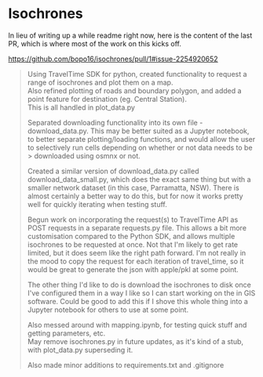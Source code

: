 # Isochrones

In lieu of writing up a while readme right now, here is the content of the last PR, which is where most of the work on this kicks off.

https://github.com/bopo16/isochrones/pull/1#issue-2254920652

> Using TravelTime SDK for python, created functionality to request a range of isochrones and plot them on a map.  
Also refined plotting of roads and boundary polygon, and added a point feature for destination (eg. Central Station).  
This is all handled in plot_data.py  
> 
> Separated downloading functionality into its own file - download_data.py. This may be better suited as a Jupyter notebook, to better separate plotting/loading functions, and would allow the user to selectively run cells depending on whether or not data needs to be > downloaded using osmnx or not.
> 
> Created a similar version of download_data.py called download_data_small.py, which does the exact same thing but with a smaller network dataset (in this case, Parramatta, NSW). There is almost certainly a better way to do this, but for now it works pretty well for quickly iterating when testing stuff.
> 
> Begun work on incorporating the request(s) to TravelTime API as POST requests in a separate requests.py file. This allows a bit more customisation compared to the Python SDK, and allows multiple isochrones to be requested at once. Not that I'm likely to get rate limited, but it does seem like the right path forward. I'm not really in the mood to copy the request for each iteration of travel_time, so it would be great to generate the json with apple/pkl at some point.
> 
> The other thing I'd like to do is download the isochrones to disk once I've configured them in a way I like so I can start working on the in GIS software. Could be good to add this if I shove this whole thing into a Jupyter notebook for others to use at some point.
> 
> Also messed around with mapping.ipynb, for testing quick stuff and getting parameters, etc.  
May remove isochrones.py in future updates, as it's kind of a stub, with plot_data.py superseding it.
> 
> Also made minor additions to requirements.txt and .gitignore
